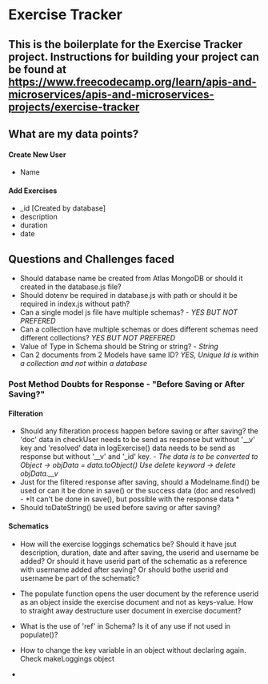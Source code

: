 # Exercise Tracker

This is the boilerplate for the Exercise Tracker project. Instructions for building your project can be found at https://www.freecodecamp.org/learn/apis-and-microservices/apis-and-microservices-projects/exercise-tracker
---

## What are my data points?

#### Create New User
- Name
  
#### Add Exercises
- _id [Created by database]
- description
- duration
- date

## Questions and Challenges faced
- Should database name be created from Atlas MongoDB or should it created in the database.js file?
- Should dotenv be required in database.js with path or should it be required in index.js without path?
- Can a single model js file have multiple schemas? - *YES BUT NOT PREFERED*
- Can a collection have multiple schemas or does different schemas need different collections? *YES BUT NOT PREFERED*
- Value of Type in Schema should be String or string? - *String*
- Can 2 documents from 2 Models have same ID? *YES, Unique Id is within a collection and not within a database*

### Post Method Doubts for Response - "Before Saving or After Saving?"
#### Filteration
- Should any filteration process happen before saving or after saving? the 'doc' data in checkUser needs to be send as response but without '__v' key and 'resolved' data in logExercise() data needs to be send as response but without '__v' and '_id' key. -
  *The data is to be converted to Object -> objData = data.toObject()
  Use delete keyword -> delete objData.__v*
- Just for the filtered response after saving, should a Modelname.find() be used or can it be done in save() or the success data (doc and resolved) - *It can't be done in save(), but possible with the response data *
- Should toDateString() be used before saving or after saving?

#### Schematics
- How will the exercise loggings schematics be? Should it have jsut description, duration, date and after saving, the userid and username be added? Or should it have userid part of the schematic as a reference with username added after saving? Or should bothe userid and username be part of the schematic?
- The populate function opens the user document by the reference userid as an object inside the exercise document and not as keys-value. How to straight away destructure user document in exercise document?
- What is the use of 'ref' in Schema? Is it of any use if not used in populate()?
  
- How to change the key variable in an object without declaring again. Check makeLoggings object
- 